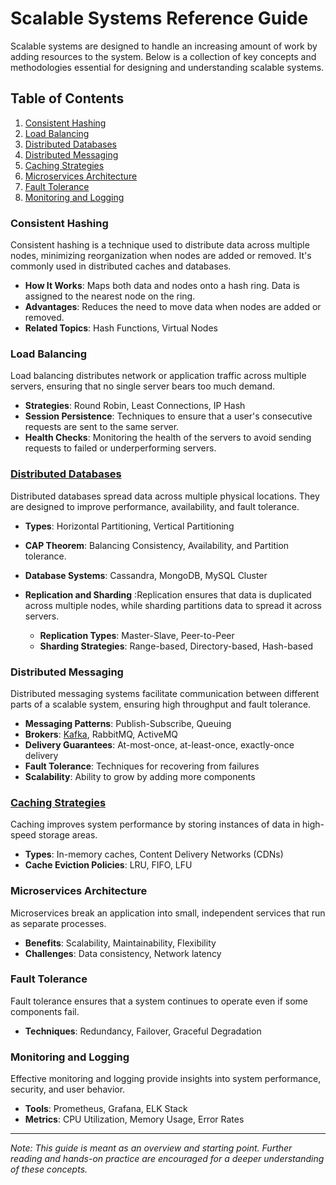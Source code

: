 # Scalable Systems Reference Guide

Scalable systems are designed to handle an increasing amount of work by adding resources to the system. Below is a collection of key concepts and methodologies essential for designing and understanding scalable systems.

## Table of Contents

1. [Consistent Hashing](#consistent-hashing)
2. [Load Balancing](#load-balancing)
3. [Distributed Databases](#distributed-databases)
4. [Distributed Messaging](#distributed-messaging)
5. [Caching Strategies](#caching-strategies)
6. [Microservices Architecture](#microservices-architecture)
7. [Fault Tolerance](#fault-tolerance)
8. [Monitoring and Logging](#monitoring-and-logging)

### Consistent Hashing

Consistent hashing is a technique used to distribute data across multiple nodes, minimizing reorganization when nodes are added or removed. It's commonly used in distributed caches and databases.

- **How It Works**: Maps both data and nodes onto a hash ring. Data is assigned to the nearest node on the ring.
- **Advantages**: Reduces the need to move data when nodes are added or removed.
- **Related Topics**: Hash Functions, Virtual Nodes

### Load Balancing

Load balancing distributes network or application traffic across multiple servers, ensuring that no single server bears too much demand.

- **Strategies**: Round Robin, Least Connections, IP Hash
- **Session Persistence**: Techniques to ensure that a user's consecutive requests are sent to the same server.
- **Health Checks**: Monitoring the health of the servers to avoid sending requests to failed or underperforming servers.

### [Distributed Databases](./distributed_databases/README.md)

Distributed databases spread data across multiple physical locations. They are designed to improve performance, availability, and fault tolerance.

- **Types**: Horizontal Partitioning, Vertical Partitioning
- **CAP Theorem**: Balancing Consistency, Availability, and Partition tolerance.
- **Database Systems**: Cassandra, MongoDB, MySQL Cluster
- **Replication and Sharding** :Replication ensures that data is duplicated across multiple nodes, while sharding partitions data to spread it across servers.

  - **Replication Types**: Master-Slave, Peer-to-Peer
  - **Sharding Strategies**: Range-based, Directory-based, Hash-based

### Distributed Messaging

Distributed messaging systems facilitate communication between different parts of a scalable system, ensuring high throughput and fault tolerance.

- **Messaging Patterns**: Publish-Subscribe, Queuing
- **Brokers**: [Kafka](./distributed_messaging/kafka.md), RabbitMQ, ActiveMQ
- **Delivery Guarantees**: At-most-once, at-least-once, exactly-once delivery
- **Fault Tolerance**: Techniques for recovering from failures
- **Scalability**: Ability to grow by adding more components

### [Caching Strategies](./cache/README.md)

Caching improves system performance by storing instances of data in high-speed storage areas.

- **Types**: In-memory caches, Content Delivery Networks (CDNs)
- **Cache Eviction Policies**: LRU, FIFO, LFU

### Microservices Architecture

Microservices break an application into small, independent services that run as separate processes.

- **Benefits**: Scalability, Maintainability, Flexibility
- **Challenges**: Data consistency, Network latency

### Fault Tolerance

Fault tolerance ensures that a system continues to operate even if some components fail.

- **Techniques**: Redundancy, Failover, Graceful Degradation

### Monitoring and Logging

Effective monitoring and logging provide insights into system performance, security, and user behavior.

- **Tools**: Prometheus, Grafana, ELK Stack
- **Metrics**: CPU Utilization, Memory Usage, Error Rates

---

*Note: This guide is meant as an overview and starting point. Further reading and hands-on practice are encouraged for a deeper understanding of these concepts.*

